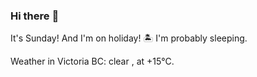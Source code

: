 ### Hi there :wave:

It's Sunday! And I'm on holiday! :desert_island: I'm probably sleeping.

Weather in Victoria BC: clear , at +15°C.
